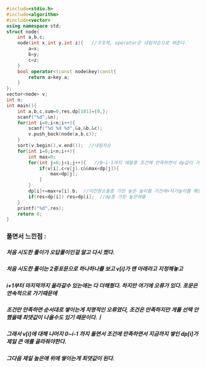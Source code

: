 ```cpp
#include<stdio.h>
#include<algorithm>
#include<vector>
using namespace std;
struct node{
	int a,b,c;
	node(int x,int y,int z){   //구조체, operator은 내림차순으로 짜준다.
		a=x;
		b=y;
		c=z;
	}
	bool operator<(const node&key)const{
		return a>key.a;
	}
};
vector<node> v;
int n;
int main(){
	int a,b,c,sum=0,res,dp[101]={0,};
	scanf("%d",&n);
	for(int i=0;i<n;i++){
		scanf("%d %d %d",&a,&b,&c);
		v.push_back(node(a,b,c));
	}
	sort(v.begin(),v.end());  //내림차순
	for(int i=0;i<n;i++){ 
		int max=0;
		for(int j=0;j<i;j++){   //0~i-1까지 애들중 조건에 만족하면서 dp값이 가장 큰애를 골라줌(dp값은 쌓인 벽돌의 높이)
			if(v[i].c<v[j].c&&max<dp[j]){
				max=dp[j];
			}
		}
		dp[i]+=max+v[i].b;  //이전원소들중 가장 높은 높이를 가진애+자기높이를 해준다
		if(res<dp[i]) res=dp[i];  //dp중 가장 높은애를 
	}
	printf("%d",res);
	return 0;
}
```

### 풀면서 느낀점 :
##### 처음 시도한 풀이가 오답풀이인걸 알고 다시 짰다.
##### 처음 시도한 풀이는 2중포문으로 하나하나를 보고 v[i]가 맨 아래라고 지정해놓고
##### i+1부터 마지막까지 올라갈수 있는애는 다 더해줬다. 하지만 여기에 오류가 있다. 포문은 연속적으로 가기때문에
##### 조건만 만족하면 순서대로 쌓이는게 치명적인 오류였다, 조건은 만족하지만 게를 선택 안했을때 최댓값이 나올수도 있기 때문이다.ㅣ
##### 그래서 v[i]에 대해 나머지 0~i-1 까지 돌면서 조건에 만족하면서 지금까지 쌓인 dp[i]가 제일 큰 애를 골라줘야한다.
##### 그다음 제일 높은애 위에 쌓이는게 최댓값이 된다.
